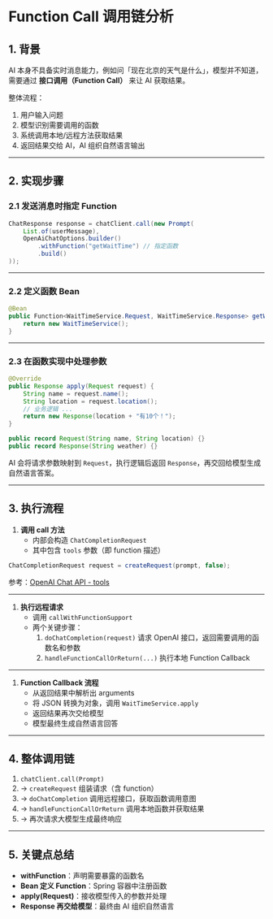 # Function Call 调用链分析

## 1. 背景

AI 本身不具备实时消息能力，例如问「现在北京的天气是什么」，模型并不知道，需要通过 **接口调用（Function Call）** 来让 AI 获取结果。

整体流程：

1. 用户输入问题
2. 模型识别需要调用的函数
3. 系统调用本地/远程方法获取结果
4. 返回结果交给 AI，AI 组织自然语言输出

------

## 2. 实现步骤

### 2.1 发送消息时指定 Function

```java
ChatResponse response = chatClient.call(new Prompt(
    List.of(userMessage),
    OpenAiChatOptions.builder()
        .withFunction("getWaitTime") // 指定函数
        .build()
));
```

------

### 2.2 定义函数 Bean

```java
@Bean
public Function<WaitTimeService.Request, WaitTimeService.Response> getWaitTime() {
    return new WaitTimeService();
}
```

------

### 2.3 在函数实现中处理参数

```java
@Override
public Response apply(Request request) {
    String name = request.name();
    String location = request.location();
    // 业务逻辑 ...
    return new Response(location + "有10个！");
}

public record Request(String name, String location) {}
public record Response(String weather) {}
```

AI 会将请求参数映射到 `Request`，执行逻辑后返回 `Response`，再交回给模型生成自然语言答案。

------

## 3. 执行流程

1. **调用 call 方法**
   - 内部会构造 `ChatCompletionRequest`
   - 其中包含 `tools` 参数（即 function 描述）

```java
ChatCompletionRequest request = createRequest(prompt, false);
```

参考：[OpenAI Chat API - tools](https://platform.openai.com/docs/api-reference/chat/create#chat-create-tools)

------

1. **执行远程请求**
   - 调用 `callWithFunctionSupport`
   - 两个关键步骤：
     1. `doChatCompletion(request)`
         请求 OpenAI 接口，返回需要调用的函数名和参数
     2. `handleFunctionCallOrReturn(...)`
         执行本地 Function Callback

------

1. **Function Callback 流程**
   - 从返回结果中解析出 arguments
   - 将 JSON 转换为对象，调用 `WaitTimeService.apply`
   - 返回结果再次交给模型
   - 模型最终生成自然语言回答

------

## 4. 整体调用链

1. `chatClient.call(Prompt)`
2. → `createRequest` 组装请求（含 function）
3. → `doChatCompletion` 调用远程接口，获取函数调用意图
4. → `handleFunctionCallOrReturn` 调用本地函数并获取结果
5. → 再次请求大模型生成最终响应

------

## 5. 关键点总结

- **withFunction**：声明需要暴露的函数名
- **Bean 定义 Function**：Spring 容器中注册函数
- **apply(Request)**：接收模型传入的参数并处理
- **Response 再交给模型**：最终由 AI 组织自然语言
